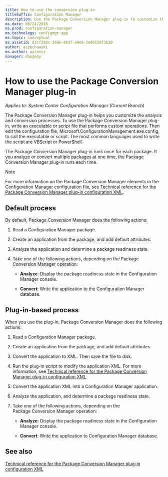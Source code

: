 ```yaml
---
title: How to use the conversion plug-in
titleSuffix: Configuration Manager
description: Use the Package Conversion Manager plug-in to customize the analysis and conversion processes.
ms.date: 08/24/2018
ms.prod: configuration-manager
ms.technology: configmgr-app
ms.topic: conceptual
ms.assetid: 83cf156c-36de-483f-a9e6-2e06158f3b20
author: aczechowski
ms.author: aaroncz
manager: dougeby
---
```


# How to use the Package Conversion Manager plug-in

*Applies to: System Center Configuration Manager (Current Branch)*

<!--1357861-->

The Package Conversion Manager plug-in helps you customize the analysis and conversion processes. To use the Package Conversion Manager plug-in, write an executable or script file that performs custom operations. Then edit the configuration file, Microsoft.ConfigurationManagement.exe.config, to call the executable or script. The most common languages used to write the script are VBScript or PowerShell.

The Package Conversion Manager plug-in runs once for each package. If you analyze or convert multiple packages at one time, the Package Conversion Manager plug-in runs each time.

> [!NOTE]  
> For more information on the Package Conversion Manager elements in the Configuration Manager configuration file, see [Technical reference for the Package Conversion Manager plug-in configuration XML](/sccm/apps/pcm/plugin-config-xml).



## Default process

By default, Package Conversion Manager does the following actions:

1.  Read a Configuration Manager package.  

2.  Create an application from the package, and add default attributes.  

3.  Analyze the application and determine a package readiness state.  

4.  Take one of the following actions, depending on the Package Conversion Manager operation:  

    - **Analyze**: Display the package readiness state in the Configuration Manager console.  

    - **Convert**: Write the application to the Configuration Manager database.  


## Plug-in-based process 

When you use the plug-in, Package Conversion Manager does the following actions:

1.  Read a Configuration Manager package.  

2.  Create an application from the package, and add default attributes.  

3.  Convert the application to XML. Then save the file to disk.  

4.  Run the plug-in script to modify the application XML. For more information, see [Technical reference for the Package Conversion Manager plug-in configuration XML](/sccm/apps/pcm/plugin-config-xml).  

5.  Convert the application XML into a Configuration Manager application.  

6.  Analyze the application, and determine a package readiness state.  

7.  Take one of the following actions, depending on the Package Conversion Manager operation:  

    - **Analyze**: Display the package readiness state in the Configuration Manager console.  

    - **Convert**: Write the application to Configuration Manager database.  



## See also

[Technical reference for the Package Conversion Manager plug-in configuration XML](/sccm/apps/pcm/plugin-config-xml)
